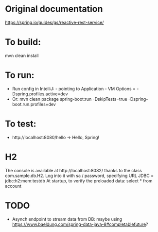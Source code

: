# Original documentation
https://spring.io/guides/gs/reactive-rest-service/


# To build:
mvn clean install


# To run:
- Run config in IntelliJ:
       - pointing to Application
       - VM Options = -Dspring.profiles.active=dev
- Or: mvn clean package spring-boot:run -DskipTests=true -Dspring-boot.run.profiles=dev


# To test:
- http://localhost:8080/hello
    -> Hello, Spring!
    
    
# H2
The console is available at http://localhost:8082/ thanks to the class com.sample.db.H2.
Log into it with sa / password, specifying URL JDBC = jdbc:h2:mem:testdb
At startup, to verify the preloaded data: select * from account
    
   
# TODO
- Asynch endpoint to stream data from DB: maybe using https://www.baeldung.com/spring-data-java-8#completablefuture?
